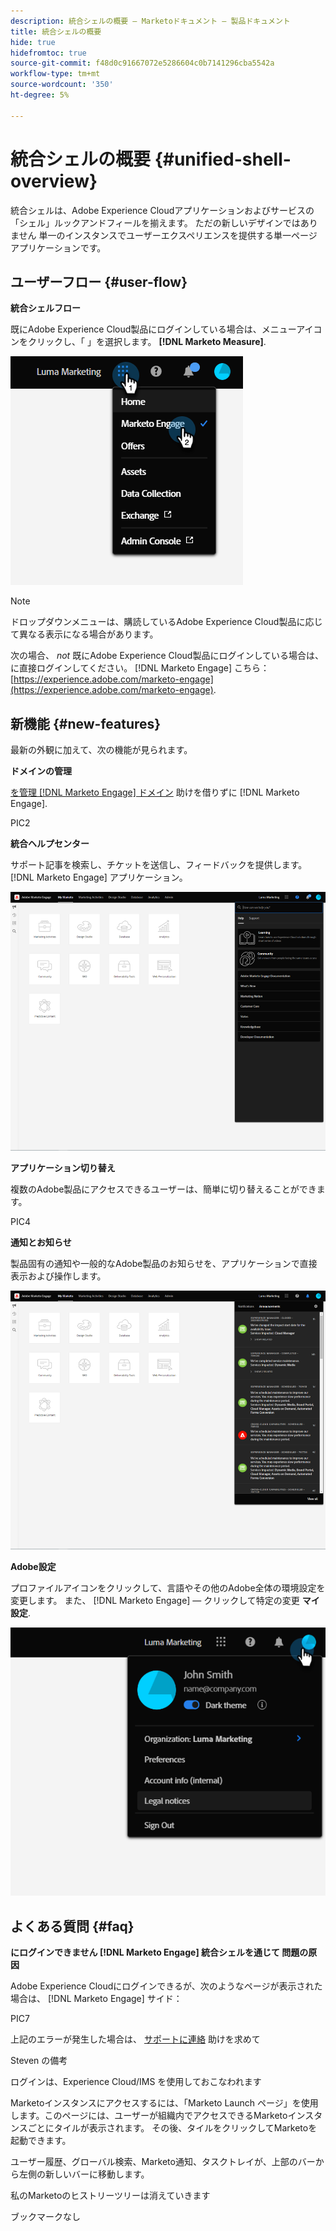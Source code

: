 ```yaml
---
description: 統合シェルの概要 — Marketoドキュメント — 製品ドキュメント
title: 統合シェルの概要
hide: true
hidefromtoc: true
source-git-commit: f48d0c91667072e5286604c0b7141296cba5542a
workflow-type: tm+mt
source-wordcount: '350'
ht-degree: 5%

---
```


# 統合シェルの概要 {#unified-shell-overview}

統合シェルは、Adobe Experience Cloudアプリケーションおよびサービスの「シェル」ルックアンドフィールを揃えます。 ただの新しいデザインではありません 単一のインスタンスでユーザーエクスペリエンスを提供する単一ページアプリケーションです。

## ユーザーフロー {#user-flow}

**統合シェルフロー**

既にAdobe Experience Cloud製品にログインしている場合は、メニューアイコンをクリックし、「 」を選択します。 **[!DNL Marketo Measure]**.

![](assets/unified-shell-overview-1.png)

>[!NOTE]
>
>ドロップダウンメニューは、購読しているAdobe Experience Cloud製品に応じて異なる表示になる場合があります。

次の場合、 _not_ 既にAdobe Experience Cloud製品にログインしている場合は、に直接ログインしてください。 [!DNL Marketo Engage] こちら： [https://experience.adobe.com/marketo-engage](https://experience.adobe.com/marketo-engage).

## 新機能 {#new-features}

最新の外観に加えて、次の機能が見られます。

**ドメインの管理**

[を管理 [!DNL Marketo Engage] ドメイン](/help/marketo/product-docs/administration/email-setup/add-multiple-branding-domains/add-an-additional-branding-domain.md) 助けを借りずに [!DNL Marketo Engage].

PIC2

**統合ヘルプセンター**

サポート記事を検索し、チケットを送信し、フィードバックを提供します。 [!DNL Marketo Engage] アプリケーション。

![](assets/unified-shell-overview-3.png)

**アプリケーション切り替え**

複数のAdobe製品にアクセスできるユーザーは、簡単に切り替えることができます。

PIC4

**通知とお知らせ**

製品固有の通知や一般的なAdobe製品のお知らせを、アプリケーションで直接表示および操作します。

![](assets/unified-shell-overview-5.png)

**Adobe設定**

プロファイルアイコンをクリックして、言語やその他のAdobe全体の環境設定を変更します。 また、 [!DNL Marketo Engage] — クリックして特定の変更 **マイ設定**.

![](assets/unified-shell-overview-6.png)

## よくある質問 {#faq}

**にログインできません [!DNL Marketo Engage] 統合シェルを通じて 問題の原因**

Adobe Experience Cloudにログインできるが、次のようなページが表示された場合は、 [!DNL Marketo Engage] サイド：

PIC7

上記のエラーが発生した場合は、 [サポートに連絡](https://nation.marketo.com/t5/support/ct-p/Support) 助けを求めて

Steven の備考

ログインは、Experience Cloud/IMS を使用しておこなわれます

Marketoインスタンスにアクセスするには、「Marketo Launch ページ」を使用します。このページには、ユーザーが組織内でアクセスできるMarketoインスタンスごとにタイルが表示されます。 その後、タイルをクリックしてMarketoを起動できます。

ユーザー履歴、グローバル検索、Marketo通知、タスクトレイが、上部のバーから左側の新しいバーに移動します。

私のMarketoのヒストリーツリーは消えていきます

ブックマークなし
